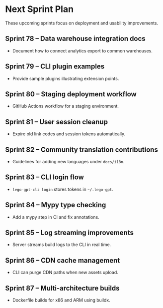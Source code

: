 # Next Sprint Plan

These upcoming sprints focus on deployment and usability improvements.

## Sprint 78 – Data warehouse integration docs
* Document how to connect analytics export to common warehouses.

## Sprint 79 – CLI plugin examples
* Provide sample plugins illustrating extension points.

## Sprint 80 – Staging deployment workflow
* GitHub Actions workflow for a staging environment.

## Sprint 81 – User session cleanup
* Expire old link codes and session tokens automatically.

## Sprint 82 – Community translation contributions
* Guidelines for adding new languages under `docs/i18n`.

## Sprint 83 – CLI login flow
* `lego-gpt-cli login` stores tokens in `~/.lego-gpt`.

## Sprint 84 – Mypy type checking
* Add a mypy step in CI and fix annotations.

## Sprint 85 – Log streaming improvements
* Server streams build logs to the CLI in real time.

## Sprint 86 – CDN cache management
* CLI can purge CDN paths when new assets upload.

## Sprint 87 – Multi-architecture builds
* Dockerfile builds for x86 and ARM using buildx.
